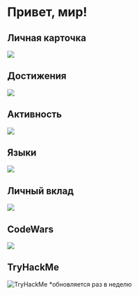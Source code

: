 # Привет, мир!
## Личная карточка
![](https://github-profile-summary-cards.vercel.app/api/cards/profile-details?username=AlexanderLivanov&theme=default)

## Достижения
![](https://github-profile-trophy.vercel.app/?username=AlexanderLivanov)

## Активность
![](https://github-readme-streak-stats.herokuapp.com/?user=AlexanderLivanov)

## Языки
![](https://github-readme-stats.vercel.app/api/top-langs/?username=AlexanderLivanov&layout=compact)

## Личный вклад
![](https://github-readme-stats.vercel.app/api?username=AlexanderLivanov)

## CodeWars
![](https://www.codewars.com/users/TonyAlt/badges/large)


## TryHackMe
<img src="https://tryhackme-badges.s3.amazonaws.com/RedCry.png" alt="TryHackMe">
*обновляется раз в неделю

